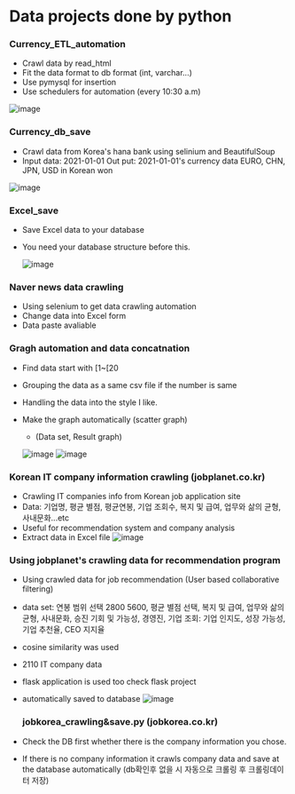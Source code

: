 # Data projects done by python

### <DB is private use your DB to fit the model>

### Currency_ETL_automation

- Crawl data by read_html
- Fit the data format to db format (int, varchar...)
- Use pymysql for insertion
- Use schedulers for automation (every 10:30 a.m) 
  
![image](https://user-images.githubusercontent.com/50603209/131627788-1621daa0-3676-4ec8-b227-f5cbac04316f.png)

### Currency_db_save

- Crawl data from Korea's hana bank using selinium and BeautifulSoup
- Input data: 2021-01-01 Out put: 2021-01-01's currency data EURO, CHN, JPN, USD in Korean won
  
![image](https://user-images.githubusercontent.com/50603209/131627897-8c3a4190-c6b1-4c73-8ea9-7b7630e4528c.png)

### Excel_save

- Save Excel data to your database
- You need your database structure before this. 

  ![image](https://user-images.githubusercontent.com/50603209/131627970-1b959313-f2d6-425d-93be-21b1db455ffe.png)

 ### Naver news data crawling
  
- Using selenium to get data crawling automation
- Change data into Excel form
- Data paste avaliable

### Gragh automation and data concatnation
  
- Find data start with [1~[20
- Grouping the data as a same csv file if the number is same
- Handling the data into the style I like.
- Make the graph automatically (scatter graph)
  - (Data set,           Result graph)
  
  ![image](https://user-images.githubusercontent.com/50603209/133026964-1eae1d25-dec0-40ea-b15d-425277dd238c.png) ![image](https://user-images.githubusercontent.com/50603209/133028536-65e95d65-5366-4fa7-b141-fc6bb20e1f4f.png)

### Korean IT company information crawling (jobplanet.co.kr)
- Crawling IT companies info from Korean job application site
- Data: 기업명, 평균 별점, 평균연봉, 기업 조회수, 복지 및 급여, 업무와 삶의 균형, 사내문화...etc
- Useful for recommendation system and company analysis
- Extract data in Excel file
![image](https://user-images.githubusercontent.com/50603209/138049911-a0d27238-c79c-4c0d-84b1-793e345ae036.png)
### Using jobplanet's crawling data for recommendation program
- Using crawled data for job recommendation (User based collaborative filtering)
- data set: 연봉 범위 선택 2800 5600, 평균 별점 선택, 복지 및 급여, 업무와 삶의 균형, 사내문화, 승진 기회 및 가능성, 경영진, 기업 조회: 기업 인지도, 성장 가능성, 기업 추천율, CEO 지지율
- cosine similarity was used
- 2110 IT company data
- flask application is used too check flask project
- automatically saved to database
![image](https://user-images.githubusercontent.com/50603209/139201623-b36fad60-e3c2-4e29-a3ac-5f62ac6ab9e8.png)

  ### jobkorea_crawling&save.py (jobkorea.co.kr)
- Check the DB first whether there is the company information you chose.
- If there is no company information it crawls company data and save at the database automatically
  (db확인후 없을 시 자동으로 크롤링 후 크롤링데이터 저장)
